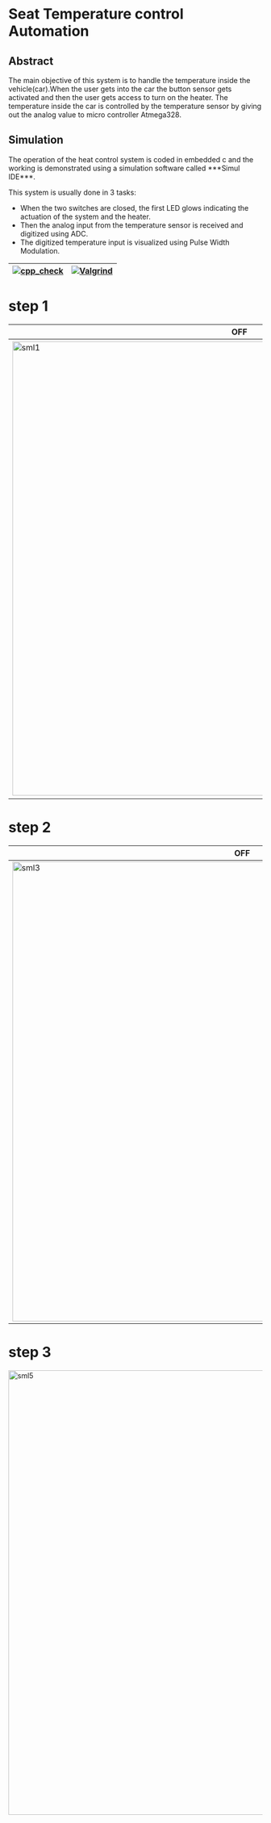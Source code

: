 # Seat Temperature control Automation

 ## Abstract

The main objective of this system is to handle the temperature inside the vehicle(car).When the user gets into the car the button sensor gets activated and then the user gets access to turn on the heater. The temperature inside the car is controlled by the temperature sensor by giving out  the analog value to micro controller Atmega328.    

## Simulation

The operation of the heat control system is coded in embedded c and the working is demonstrated using a simulation software called \*\*\*Simul IDE\*\*\*.

This system is usually done in 3 tasks:

- When the two switches are closed, the first LED glows indicating the actuation of the system and the heater.
- Then the analog input from the temperature sensor is received and digitized using ADC.
- The digitized temperature input is visualized using Pulse Width Modulation.


| [![cpp_check](https://github.com/k-subhash123/M2-EmbSys/actions/workflows/cppcheck.yml/badge.svg)](https://github.com/k-subhash123/M2-EmbSys/actions/workflows/cppcheck.yml) | [![Valgrind](https://github.com/k-subhash123/M2-EmbSys/actions/workflows/Valgrind.yml/badge.svg)](https://github.com/k-subhash123/M2-EmbSys/actions/workflows/Valgrind.yml) |
| --- | --- |
# step 1

| **OFF** | **ON** |
| --- | --- |
| <img width="900" alt="sml1" src="https://user-images.githubusercontent.com/98833482/157181792-cbe5bcad-2e81-495c-a2a3-757dc04dc7b2.png"> | <img width="904" alt="sml2" src="https://user-images.githubusercontent.com/98833482/157181844-5dda8c8c-f2ff-43c7-8491-8673121d5651.png"> |


# step 2

| **OFF** | **ON** |
| --- | --- |
| <img width="911" alt="sml3" src="https://user-images.githubusercontent.com/98833482/157182014-3d997037-56a8-419e-bab8-20d66e4b98df.png"> | <img width="909" alt="sml4" src="https://user-images.githubusercontent.com/98833482/157182054-ac228a0c-0025-40cc-8ed7-1ac319d03464.png"> |


# step 3

<img width="881" alt="sml5" src="https://user-images.githubusercontent.com/98833482/157182228-c459783f-4dc7-4196-a166-82f46243f990.png">
